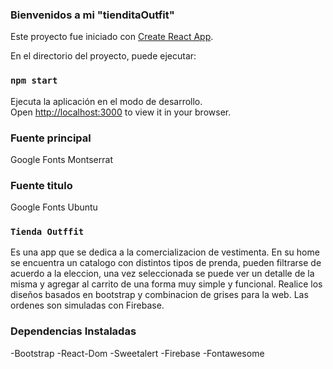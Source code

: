### Bienvenidos a mi "tienditaOutfit"


Este proyecto fue iniciado con [Create React App](https://github.com/matigarrofe/TienditaOutfit.git).

En el directorio del proyecto, puede ejecutar:

### `npm start`

Ejecuta la aplicación en el modo de desarrollo.\
Open [http://localhost:3000](http://localhost:3000) to view it in your browser.


### Fuente principal
Google Fonts Montserrat
### Fuente titulo 
Google Fonts Ubuntu

### `Tienda Outffit`
Es una app que se dedica a la comercializacion de vestimenta. En su home se encuentra un catalogo con distintos tipos de prenda, pueden filtrarse de acuerdo a la eleccion, una vez seleccionada se puede ver un detalle de la misma y agregar al carrito de una forma muy simple y funcional. Realice los diseños basados en bootstrap y combinacion de grises para la web. Las ordenes son simuladas con Firebase.


### Dependencias Instaladas
-Bootstrap
-React-Dom
-Sweetalert
-Firebase
-Fontawesome